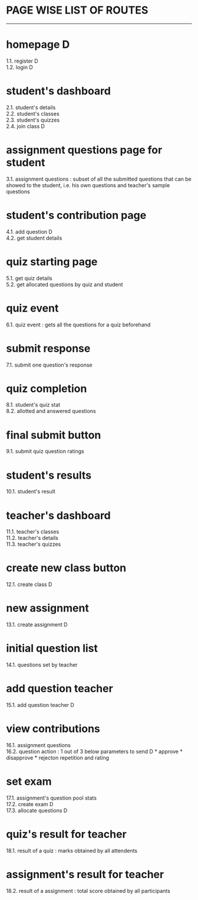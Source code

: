 # **PAGE WISE LIST OF ROUTES**
- - -

# homepage     D
1.1. register D  
1.2. login D

# student's dashboard
2.1. student's details  
2.2. student's classes  
2.3. student's quizzes  
2.4. join class D

# assignment questions page for student
3.1. assignment questions : subset of all the submitted questions that can be showed to the student, i.e. his own questions and teacher's sample questions

# student's contribution page
4.1. add question D  
4.2. get student details
   
# quiz starting page
5.1. get quiz details  
5.2. get allocated questions by quiz and student 
   
# quiz event
6.1. quiz event : gets all the questions for a quiz beforehand 
   
# submit response
7.1. submit one question's response
   
# quiz completion
8.1. student's quiz stat  
8.2. allotted and answered questions

# final submit button
9.1. submit quiz question ratings 

# student's results
10.1. student's result

# teacher's dashboard
11.1. teacher's classes  
11.2. teacher's details  
11.3. teacher's quizzes

# create new class button
12.1. create class     D

# new assignment
13.1. create assignment    D
   
# initial question list
14.1. questions set by teacher

# add question teacher
15.1. add question teacher D

# view contributions
16.1. assignment questions  
16.2. question action : 1 out of 3 below parameters to send    D
    * approve
    * disapprove
    * rejecton repetition
  and rating    

# set exam
17.1. assignment's question pool stats  
17.2. create exam  D  
17.3. allocate questions D

# quiz's result for teacher
18.1. result of a quiz : marks obtained by all attendents

# assignment's result for teacher
18.2. result of a assignment : total score obtained by all participants
